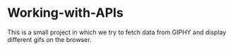 # Working-with-APIs

This is a small project in which we try to fetch data from GIPHY and display different gifs on the browser.
